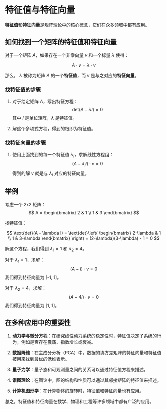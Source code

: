 # 特征值与特征向量

**特征值**和**特征向量**是矩阵理论中的核心概念，它们在众多领域中都有应用。

## 如何找到一个矩阵的特征值和特征向量

对于一个矩阵 $A$，如果存在一个非零向量 $v$ 和一个标量 $\lambda$ 使得：

```math
A \cdot v = \lambda \cdot v
```

那么， $\lambda$ 被称为矩阵 $A$ 的一个**特征值**，而 $v$ 是与之对应的**特征向量**。

### 找特征值的步骤

1. 对于给定矩阵 $A$，写出特征方程：
$$ \text{det}(A - \lambda I) = 0 $$
其中 $I$ 是单位矩阵，$\lambda$ 是特征值。

2. 解这个多项式方程，得到的根即为特征值。

### 找特征向量的步骤

1. 使用上面找到的每一个特征值 $\lambda_i$，求解线性方程组：
$$ (A - \lambda_i I) \cdot v = 0 $$
得到的解 $v$ 就是与 $\lambda_i$ 对应的特征向量。

## 举例

考虑一个 2x2 矩阵：
$$ A = \begin{bmatrix} 2 & 1 \\ 1 & 3 \end{bmatrix} $$

找特征值：

$$ \text{det}(A - \lambda I) = \text{det}\left( \begin{bmatrix} 2-\lambda & 1 \\ 1 & 3-\lambda \end{bmatrix} \right) = (2-\lambda)(3-\lambda) - 1 = 0 $$

解这个方程，我们得到 $\lambda_1 = 1$ 和 $\lambda_2 = 4$。

对于 $\lambda_1 = 1$，求解：
$$ (A - I) \cdot v = 0 $$
我们得到特征向量为 [-1, 1]。

对于 $\lambda_2 = 4$，求解：
$$ (A - 4I) \cdot v = 0 $$
我们得到特征向量为 [1, 1]。

## 在多种应用中的重要性

1. **动力学与微分方程**：在研究线性动力系统的稳定性时，特征值决定了系统的行为，例如是否存在震荡、指数增长或衰减。

2. **数据降维**：在主成分分析（PCA）中，数据的协方差矩阵的特征向量和特征值被用来找到最优的低维表示。

3. **量子力学**：量子态和可观测量之间的关系可以通过特征值方程来描述。

4. **谱图理论**：在图论中，图的结构和性质可以通过其邻接矩阵的特征值来描述。

5. **计算机图形学**：在计算物体的旋转时，特征值和特征向量也有应用。

总之，特征值和特征向量在数学、物理和工程等许多领域中都有广泛的应用。
